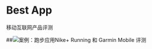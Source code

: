 # Best App
移动互联网产品评测

##![案例：跑步应用Nike+ Running 和 Garmin Mobile 评测](http://www.jianshu.com/p/5290fc641230)
